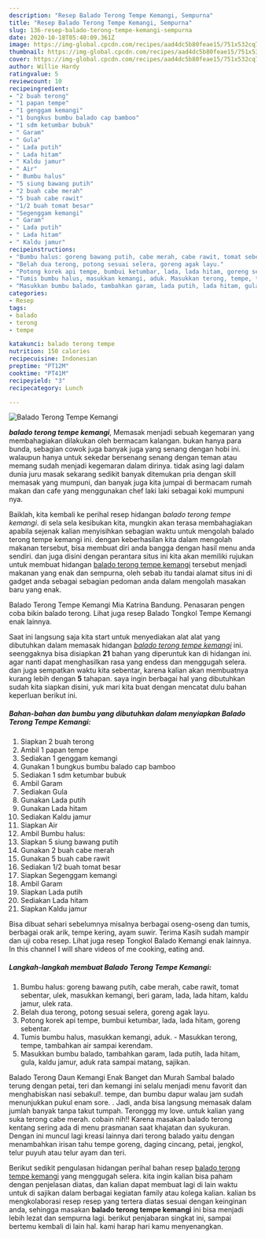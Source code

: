 ```yaml
---
description: "Resep Balado Terong Tempe Kemangi, Sempurna"
title: "Resep Balado Terong Tempe Kemangi, Sempurna"
slug: 136-resep-balado-terong-tempe-kemangi-sempurna
date: 2020-10-18T05:40:09.361Z
image: https://img-global.cpcdn.com/recipes/aad4dc5b80feae15/751x532cq70/balado-terong-tempe-kemangi-foto-resep-utama.jpg
thumbnail: https://img-global.cpcdn.com/recipes/aad4dc5b80feae15/751x532cq70/balado-terong-tempe-kemangi-foto-resep-utama.jpg
cover: https://img-global.cpcdn.com/recipes/aad4dc5b80feae15/751x532cq70/balado-terong-tempe-kemangi-foto-resep-utama.jpg
author: Willie Hardy
ratingvalue: 5
reviewcount: 10
recipeingredient:
- "2 buah terong"
- "1 papan tempe"
- "1 genggam kemangi"
- "1 bungkus bumbu balado cap bamboo"
- "1 sdm ketumbar bubuk"
- " Garam"
- " Gula"
- " Lada putih"
- " Lada hitam"
- " Kaldu jamur"
- " Air"
- " Bumbu halus"
- "5 siung bawang putih"
- "2 buah cabe merah"
- "5 buah cabe rawit"
- "1/2 buah tomat besar"
- "Segenggam kemangi"
- " Garam"
- " Lada putih"
- " Lada hitam"
- " Kaldu jamur"
recipeinstructions:
- "Bumbu halus: goreng bawang putih, cabe merah, cabe rawit, tomat sebentar, ulek, masukkan kemangi, beri garam, lada, lada hitam, kaldu jamur, ulek rata."
- "Belah dua terong, potong sesuai selera, goreng agak layu."
- "Potong korek api tempe, bumbui ketumbar, lada, lada hitam, goreng sebentar."
- "Tumis bumbu halus, masukkan kemangi, aduk. Masukkan terong, tempe, tambahkan air sampai kerendam."
- "Masukkan bumbu balado, tambahkan garam, lada putih, lada hitam, gula, kaldu jamur, aduk rata sampai matang, sajikan."
categories:
- Resep
tags:
- balado
- terong
- tempe

katakunci: balado terong tempe 
nutrition: 150 calories
recipecuisine: Indonesian
preptime: "PT12M"
cooktime: "PT41M"
recipeyield: "3"
recipecategory: Lunch

---
```



![Balado Terong Tempe Kemangi](https://img-global.cpcdn.com/recipes/aad4dc5b80feae15/751x532cq70/balado-terong-tempe-kemangi-foto-resep-utama.jpg)

<b><i>balado terong tempe kemangi</i></b>, Memasak menjadi sebuah kegemaran yang membahagiakan dilakukan oleh bermacam kalangan. bukan hanya para bunda, sebagian cowok juga banyak juga yang senang dengan hobi ini. walaupun hanya untuk sekedar bersenang senang dengan teman atau memang sudah menjadi kegemaran dalam dirinya. tidak asing lagi dalam dunia juru masak sekarang sedikit banyak ditemukan pria dengan skill memasak yang mumpuni, dan banyak juga kita jumpai di bermacam rumah makan dan cafe yang menggunakan chef laki laki sebagai koki mumpuni nya.

Baiklah, kita kembali ke perihal resep hidangan <i>balado terong tempe kemangi</i>. di sela sela kesibukan kita, mungkin akan terasa membahagiakan apabila sejenak kalian menyisihkan sebagian waktu untuk mengolah balado terong tempe kemangi ini. dengan keberhasilan kita dalam mengolah makanan tersebut, bisa membuat diri anda bangga dengan hasil menu anda sendiri. dan juga disini dengan perantara situs ini kita akan memiliki rujukan untuk membuat hidangan <u>balado terong tempe kemangi</u> tersebut menjadi makanan yang enak dan sempurna, oleh sebab itu tandai alamat situs ini di gadget anda sebagai sebagian pedoman anda dalam mengolah masakan baru yang enak.

Balado Terong Tempe Kemangi Mia Katrina Bandung. Penasaran pengen coba bikin balado terong. Lihat juga resep Balado Tongkol Tempe Kemangi enak lainnya.


Saat ini langsung saja kita start untuk menyediakan alat alat yang dibutuhkan dalam memasak hidangan <u><i>balado terong tempe kemangi</i></u> ini. seenggaknya bisa disiapkan <b>21</b> bahan yang diperuntuk kan di hidangan ini. agar nanti dapat menghasilkan rasa yang endess dan menggugah selera. dan juga sempatkan waktu kita sebentar, karena kalian akan membuatnya kurang lebih dengan <b>5</b> tahapan. saya ingin berbagai hal yang dibutuhkan sudah kita siapkan disini, yuk mari kita buat dengan mencatat dulu bahan keperluan berikut ini.

<!--inarticleads1-->

##### Bahan-bahan dan bumbu yang dibutuhkan dalam menyiapkan Balado Terong Tempe Kemangi:

1. Siapkan 2 buah terong
1. Ambil 1 papan tempe
1. Sediakan 1 genggam kemangi
1. Gunakan 1 bungkus bumbu balado cap bamboo
1. Sediakan 1 sdm ketumbar bubuk
1. Ambil  Garam
1. Sediakan  Gula
1. Gunakan  Lada putih
1. Gunakan  Lada hitam
1. Sediakan  Kaldu jamur
1. Siapkan  Air
1. Ambil  Bumbu halus:
1. Siapkan 5 siung bawang putih
1. Gunakan 2 buah cabe merah
1. Gunakan 5 buah cabe rawit
1. Sediakan 1/2 buah tomat besar
1. Siapkan Segenggam kemangi
1. Ambil  Garam
1. Siapkan  Lada putih
1. Sediakan  Lada hitam
1. Siapkan  Kaldu jamur


Bisa dibuat sehari sebelumnya misalnya berbagai oseng-oseng dan tumis, berbagai orak arik, tempe kering, ayam suwir. Terima Kasih sudah mampir dan uji coba resep. Lihat juga resep Tongkol Balado Kemangi enak lainnya. In this channel I will share videos of me cooking, eating and. 

<!--inarticleads2-->

##### Langkah-langkah membuat Balado Terong Tempe Kemangi:

1. Bumbu halus: goreng bawang putih, cabe merah, cabe rawit, tomat sebentar, ulek, masukkan kemangi, beri garam, lada, lada hitam, kaldu jamur, ulek rata.
1. Belah dua terong, potong sesuai selera, goreng agak layu.
1. Potong korek api tempe, bumbui ketumbar, lada, lada hitam, goreng sebentar.
1. Tumis bumbu halus, masukkan kemangi, aduk. - Masukkan terong, tempe, tambahkan air sampai kerendam.
1. Masukkan bumbu balado, tambahkan garam, lada putih, lada hitam, gula, kaldu jamur, aduk rata sampai matang, sajikan.


Balado Terong Daun Kemangi Enak Banget dan Murah Sambal balado terung dengan petai, teri dan kemangi ini selalu menjadi menu favorit dan menghabiskan nasi sebakul!. tempe, dan bumbu dapur walau jam sudah menunjukkan pukul enam sore. . Jadi, anda bisa langsung memasak dalam jumlah banyak tanpa takut tumpah. Teronggg my love. untuk kalian yang suka terong cabe merah. cobain nih!! Karena masakan balado terong kentang sering ada di menu prasmanan saat khajatan dan syukuran. Dengan ini muncul lagi kreasi lainnya dari terong balado yaitu dengan menambahkan irisan tahu tempe goreng, daging cincang, petai, jengkol, telur puyuh atau telur ayam dan teri. 

Berikut sedikit pengulasan hidangan perihal bahan resep <u>balado terong tempe kemangi</u> yang menggugah selera. kita ingin kalian bisa paham dengan penjelasan diatas, dan kalian dapat membuat lagi di lain waktu untuk di sajikan dalam berbagai kegiatan family atau kolega kalian. kalian bs mengkolaborasi resep resep yang tertera diatas sesuai dengan keinginan anda, sehingga masakan <b>balado terong tempe kemangi</b> ini bisa menjadi lebih lezat dan sempurna lagi. berikut penjabaran singkat ini, sampai bertemu kembali di lain hal. kami harap hari kamu menyenangkan.

